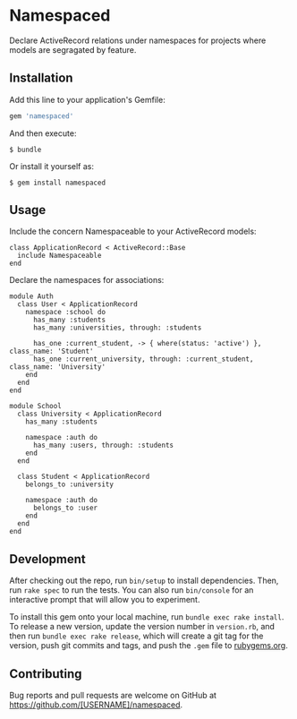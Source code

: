 # Namespaced

Declare ActiveRecord relations under namespaces for projects where models are segragated by feature.

## Installation

Add this line to your application's Gemfile:

```ruby
gem 'namespaced'
```

And then execute:

    $ bundle

Or install it yourself as:

    $ gem install namespaced

## Usage

Include the concern Namespaceable to your ActiveRecord models:

```
class ApplicationRecord < ActiveRecord::Base
  include Namespaceable
end
```

Declare the namespaces for associations:

```
module Auth
  class User < ApplicationRecord
    namespace :school do
      has_many :students
      has_many :universities, through: :students

      has_one :current_student, -> { where(status: 'active') }, class_name: 'Student'
      has_one :current_university, through: :current_student, class_name: 'University'
    end
  end
end

module School
  class University < ApplicationRecord
    has_many :students

    namespace :auth do
      has_many :users, through: :students
    end
  end

  class Student < ApplicationRecord
    belongs_to :university

    namespace :auth do
      belongs_to :user
    end
  end
end
```

## Development

After checking out the repo, run `bin/setup` to install dependencies. Then, run `rake spec` to run the tests. You can also run `bin/console` for an interactive prompt that will allow you to experiment.

To install this gem onto your local machine, run `bundle exec rake install`. To release a new version, update the version number in `version.rb`, and then run `bundle exec rake release`, which will create a git tag for the version, push git commits and tags, and push the `.gem` file to [rubygems.org](https://rubygems.org).

## Contributing

Bug reports and pull requests are welcome on GitHub at https://github.com/[USERNAME]/namespaced.

